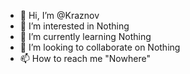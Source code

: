 - 👋 Hi, I’m @Kraznov
- 👀 I’m interested in Nothing
- 🌱 I’m currently learning Nothing
- 💞️ I’m looking to collaborate on Nothing
- 📫 How to reach me "Nowhere"

<!---
Kraznov/Kraznov is a ✨ special ✨ repository because its `README.md` (this file) appears on your GitHub profile.
You can click the Preview link to take a look at your changes.
--->

